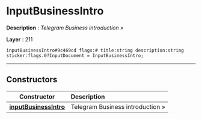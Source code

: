# InputBusinessIntro

**Description** : *Telegram Business introduction &raquo;*

**Layer** : 211

```tl
inputBusinessIntro#9c469cd flags:# title:string description:string sticker:flags.0?InputDocument = InputBusinessIntro;
```

---

## Constructors

| Constructor | Description |
| :---: | :--- |
| [**inputBusinessIntro**](constructor/inputBusinessIntro) | Telegram Business introduction » |